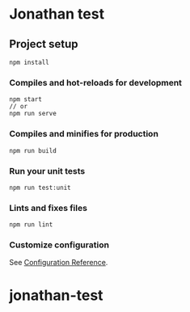 # Jonathan test

## Project setup
```
npm install
```

### Compiles and hot-reloads for development
```
npm start
// or
npm run serve
```

### Compiles and minifies for production
```
npm run build
```

### Run your unit tests
```
npm run test:unit
```

### Lints and fixes files
```
npm run lint
```

### Customize configuration
See [Configuration Reference](https://cli.vuejs.org/config/).
# jonathan-test
